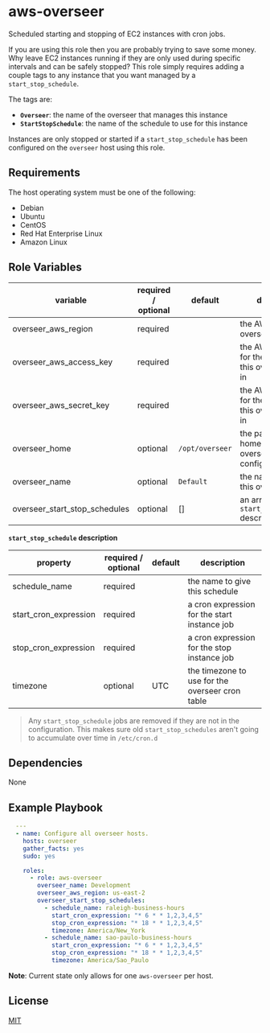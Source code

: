 aws-overseer
============
Scheduled starting and stopping of EC2 instances with cron jobs.

If you are using this role then you are probably trying to save some money. Why leave EC2 instances running if they are only used during specific intervals and can be safely stopped? This role simply requires adding a couple tags to any instance that you want managed by a `start_stop_schedule`.

The tags are:
  - **`Overseer`**: the name of the overseer that manages this instance
  - **`StartStopSchedule`**: the name of the schedule to use for this instance

Instances are only stopped or started if a `start_stop_schedule` has been configured on the `overseer` host using this role. 

Requirements
------------

The host operating system must be one of the following:

- Debian
- Ubuntu
- CentOS
- Red Hat Enterprise Linux
- Amazon Linux

Role Variables
--------------

| variable                      | required / optional | default                                  | description                                                   |
| ------------------------------|---------------------|------------------------------------------|-------------------------------------------------------------- |
| overseer_aws_region           | required            |                                          | the AWS region this overseer works in                         |
| overseer_aws_access_key       | required            |                                          | the AWS access key for the aws account this overseer works in |
| overseer_aws_secret_key       | required            |                                          | the AWS secret key for the aws account this overseer works in |
| overseer_home                 | optional            | `/opt/overseer`                          | the path of the home directory for overseer configuration     |
| overseer_name                 | optional            | `Default`                                | the name to give this overseer                                |
| overseer_start_stop_schedules | optional            | []                                       | an array of `start_stop_schedule` descriptions (below)        |

**`start_stop_schedule` description**

| property              | required / optional | default | description
| ----------------------|---------------------|---------|---------------------------------------------------|
| schedule_name         | required            |         | the name to give this schedule                    |
| start_cron_expression | required            |         | a cron expression for the start instance job      |
| stop_cron_expression  | required            |         | a cron expression for the stop instance job       |
| timezone              | optional            | UTC     | the timezone to use for the overseer cron table   |

> Any `start_stop_schedule` jobs are removed if they are not in the configuration. This makes sure old `start_stop_schedules` aren't going to accumulate over time in `/etc/cron.d`

Dependencies
------------

None

Example Playbook
----------------

```yaml
  ---
  - name: Configure all overseer hosts.
    hosts: overseer
    gather_facts: yes
    sudo: yes

    roles:
      - role: aws-overseer
        overseer_name: Development
        overseer_aws_region: us-east-2
        overseer_start_stop_schedules:
          - schedule_name: raleigh-business-hours
            start_cron_expression: "* 6 * * 1,2,3,4,5"
            stop_cron_expression: "* 18 * * 1,2,3,4,5"
            timezone: America/New_York
          - schedule_name: sao-paulo-business-hours
            start_cron_expression: "* 6 * * 1,2,3,4,5"
            stop_cron_expression: "* 18 * * 1,2,3,4,5"
            timezone: America/Sao_Paulo
```

**Note**: Current state only allows for one `aws-overseer` per host.

License
-------

[MIT](LICENSE)
